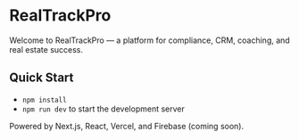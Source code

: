 # RealTrackPro

Welcome to RealTrackPro — a platform for compliance, CRM, coaching, and real estate success.

## Quick Start
- `npm install`
- `npm run dev` to start the development server

Powered by Next.js, React, Vercel, and Firebase (coming soon).
